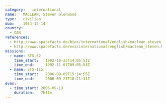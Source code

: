 ```yaml
---
category:	international
name:	MACLEAN, Steven Glenwood
type:	civilian
dob:	1954-12-14
country:
  - CAN
references:
  - http://www.spacefacts.de/bios/international/english/maclean_steven.htm
  - http://www.spacefacts.de/eva/international/english/maclean_steven.htm
missions:
  - name: STS-52
    time_start:   1992-10-22T14:05:53Z
    time_end:     1992-11-01T09:05:53Z
  - name: STS-115
    time_start:   2006-09-09T15:14:55Z
    time_end:     2006-09-21T10:21:31Z
evas:
  - time_start: 2006-09-13
    duration:   7h11m
---
```

